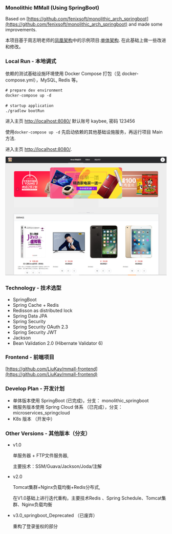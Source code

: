 ### Monolithic MMall (Using SpringBoot)


Based on [https://github.com/fenixsoft/monolithic_arch_springboot](https://github.com/fenixsoft/monolithic_arch_springboot) and made some improvements.

本项目基于周志明老师的[凤凰架构](https://icyfenix.cn/introduction/about-the-fenix-project.html)中的示例项目:[单体架构](https://github.com/fenixsoft/monolithic_arch_springboot). 在此基础上做一些改进和修改。

### Local Run - 本地调式

依赖的测试基础设施环境使用 Docker Compose 打包（见 docker-compose.yml），MySQL, Redis 等。

```shell
# prepare dev environment
docker-compose up -d

# startup application
./gradlew bootRun
```

进入主页 [http://localhost:8080/](http://localhost:8080/)  默认账号 kaybee, 密码 123456

使用`docker-compose up -d` 先启动依赖的其他基础设施服务，再运行项目 Main 方法.

进入主页 [http://localhost:8080/](http://localhost:8080/).

![home](./img/home.png)

### Technology - 技术选型

- SpringBoot
- Spring Cache + Redis
- Redisson as distributed lock
- Spring Data JPA
- Spring Security
- Spring Security OAuth 2.3
- Spring Security JWT
- Jackson
- Bean Validation 2.0 (Hibernate Validator 6)


### Frontend - 前端项目

[https://github.com/LiuKay/mmall-frontend](https://github.com/LiuKay/mmall-frontend)

### Develop Plan - 开发计划

- 单体版本使用 SpringBoot (已完成)，分支： monolithic_springboot
- 微服务版本使用 Spring Cloud 体系 （已完成），分支：microservices_springcloud
- K8s 版本 （开发中）

### Other Versions - 其他版本（分支）

- v1.0 

    单服务器 + FTP文件服务器,

    主要技术：SSM/Guava/Jackson/Joda/注解

- v2.0 

    Tomcat集群+Nginx负载均衡+Redis分布式,

    在V1.0基础上进行迭代重构，主要技术Redis 、Spring Schedule、Tomcat集群、Nginx负载均衡

- v3.0_springboot_Deprecated （已废弃）
    
    重构了登录鉴权的部分
